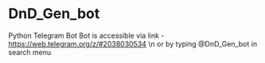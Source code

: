 # DnD_Gen_bot
Python Telegram Bot
Bot is accessible via link - https://web.telegram.org/z/#2038030534 \n
or by typing @DnD_Gen_bot in search menu

